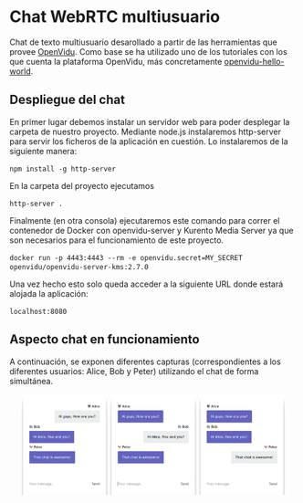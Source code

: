 # Chat WebRTC multiusuario
Chat de texto multiusuario desarollado a partir de las herramientas que provee [OpenVidu](https://openvidu.io/). Como base se ha utilizado uno de los tutoriales con los que cuenta la plataforma OpenVidu, más concretamente [openvidu-hello-world](https://openvidu.io/docs/tutorials/openvidu-hello-world/).

## Despliegue del chat
En primer lugar debemos instalar un servidor web para poder desplegar la carpeta de nuestro proyecto. Mediante node.js instalaremos http-server para servir los ficheros de la aplicación en cuestión. Lo instalaremos de la siguiente manera:
```
npm install -g http-server
```
En la carpeta del proyecto ejecutamos 
```
http-server .
```
Finalmente (en otra consola) ejecutaremos este comando para correr el contenedor de Docker con openvidu-server y Kurento Media Server ya que son necesarios para el funcionamiento de este proyecto.
```
docker run -p 4443:4443 --rm -e openvidu.secret=MY_SECRET openvidu/openvidu-server-kms:2.7.0
```
Una vez hecho esto solo queda acceder a la siguiente URL donde estará alojada la aplicación:
```
localhost:8080
```
## Aspecto chat en funcionamiento
A continuación, se exponen diferentes capturas (correspondientes a los diferentes usuarios: Alice, Bob y Peter) utilizando el chat de forma simultánea.
<p align="center">
<img src="https://github.com/DarwinGonzalez/Openvidu-Multiuser-Text-Chat/blob/master/images/alice.png?raw=true" width="30%" height="30%">
<img src="https://github.com/DarwinGonzalez/Openvidu-Multiuser-Text-Chat/blob/master/images/bob.png?raw=true" width="30%" height="30%">
<img src="https://github.com/DarwinGonzalez/Openvidu-Multiuser-Text-Chat/blob/master/images/peter.png?raw=true" width="30%" height="30%">
</p>
